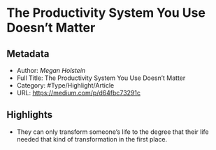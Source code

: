 # The Productivity System You Use Doesn’t Matter

## Metadata

* Author: *Megan Holstein*
* Full Title: The Productivity System You Use Doesn’t Matter
* Category: #Type/Highlight/Article
* URL: https://medium.com/p/d64fbc73291c

## Highlights

* They can only transform someone’s life to the degree that their life needed that kind of transformation in the first place.
